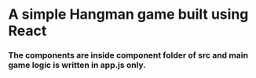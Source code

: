 # A simple Hangman game built using React

### The components are inside component folder of src and main game logic is written in app.js only.
